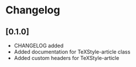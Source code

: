 # Changelog

## [0.1.0]

+ CHANGELOG added
+ Added documentation for TeXStyle-article class
+ Added custom headers for TeXStyle-article
